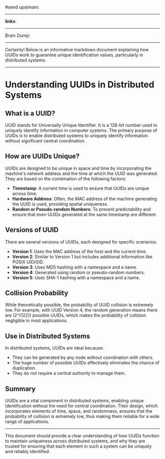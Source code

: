 #seed 
upstream:

---

**links**: 

---

Brain Dump: 

--- 






Certainly! Below is an informative markdown document explaining how UUIDs work to guarantee unique identification values, particularly in distributed systems.

---

# Understanding UUIDs in Distributed Systems

## What is a UUID?

UUID stands for Universally Unique Identifier. It is a 128-bit number used to uniquely identify information in computer systems. The primary purpose of UUIDs is to enable distributed systems to uniquely identify information without significant central coordination.

## How are UUIDs Unique?

UUIDs are designed to be unique in space and time by incorporating the machine's network address and the time at which the UUID was generated. They are based on the combination of the following factors:

- **Timestamp**: A current time is used to ensure that UUIDs are unique across time.
- **Hardware Address**: Often, the MAC address of the machine generating the UUID is used, providing spatial uniqueness.
- **Random or Pseudo-random Numbers**: To prevent predictability and ensure that even UUIDs generated at the same timestamp are different.

## Versions of UUID

There are several versions of UUIDs, each designed for specific scenarios:

- **Version 1**: Uses the MAC address of the host and the current time.
- **Version 2**: Similar to Version 1 but includes additional information like POSIX UID/GID.
- **Version 3**: Uses MD5 hashing with a namespace and a name.
- **Version 4**: Generated using random or pseudo-random numbers.
- **Version 5**: Uses SHA-1 hashing with a namespace and a name.

## Collision Probability

While theoretically possible, the probability of UUID collision is extremely low. For example, with UUID Version 4, the random generation means there are \(2^{122}\) possible UUIDs, which makes the probability of collision negligible in most applications.

## Use in Distributed Systems

In distributed systems, UUIDs are ideal because:

- They can be generated by any node without coordination with others.
- The huge number of possible UUIDs effectively eliminates the chance of duplication.
- They do not require a central authority to manage them.

## Summary

UUIDs are a vital component in distributed systems, enabling unique identification without the need for central coordination. Their design, which incorporates elements of time, space, and randomness, ensures that the probability of collision is extremely low, thus making them reliable for a wide range of applications.

--- 

This document should provide a clear understanding of how UUIDs function to maintain uniqueness across distributed systems, and why they are trusted for ensuring that each element in such a system can be uniquely and reliably identified.